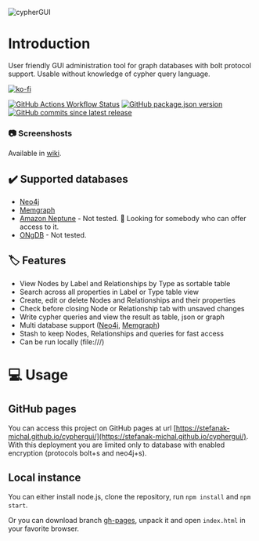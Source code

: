![cypherGUI](./public/logo.svg)

# Introduction

User friendly GUI administration tool for graph databases with bolt protocol support. Usable without knowledge of cypher query language.

[![ko-fi](https://ko-fi.com/img/githubbutton_sm.svg)](https://ko-fi.com/Z8Z5ABMLW)

[![GitHub Actions Workflow Status](https://img.shields.io/github/actions/workflow/status/stefanak-michal/cyphergui/auto-deploy.yml)](https://github.com/stefanak-michal/cyphergui/actions/workflows/auto-deploy.yml)
[![GitHub package.json version](https://img.shields.io/github/package-json/v/stefanak-michal/cyphergui)](https://github.com/stefanak-michal/cyphergui/releases)
[![GitHub commits since latest release](https://img.shields.io/github/commits-since/stefanak-michal/cyphergui/latest)](https://github.com/stefanak-michal/cyphergui/compare/v0.4.0...master)

### :camera: Screenshosts

Available in [wiki](https://github.com/stefanak-michal/cyphergui/wiki/Screenshots).

## :heavy_check_mark: Supported databases

- [Neo4j](https://neo4j.com/) 
- [Memgraph](https://memgraph.com/) 
- [Amazon Neptune](https://aws.amazon.com/neptune/) - Not tested. :raising_hand: Looking for somebody who can offer access to it.
- [ONgDB](https://graphfoundation.org/projects/ongdb/) - Not tested.

## :label: Features

- View Nodes by Label and Relationships by Type as sortable table
- Search across all properties in Label or Type table view
- Create, edit or delete Nodes and Relationships and their properties
- Check before closing Node or Relationship tab with unsaved changes
- Write cypher queries and view the result as table, json or graph
- Multi database support ([Neo4j](https://neo4j.com/docs/cypher-manual/current/databases/), [Memgraph](https://memgraph.com/docs/configuration/multi-tenancy))
- Stash to keep Nodes, Relationships and queries for fast access
- Can be run locally (file:///)

# :computer: Usage

## GitHub pages

You can access this project on GitHub pages at url [https://stefanak-michal.github.io/cyphergui/](https://stefanak-michal.github.io/cyphergui/). With this deployment you are limited only to database with enabled encryption (protocols bolt+s and neo4j+s).

## Local instance

You can either install node.js, clone the repository, run `npm install` and `npm start`.

Or you can download branch [gh-pages](https://github.com/stefanak-michal/cyphergui/tree/gh-pages), unpack it and open `index.html` in your favorite browser.
